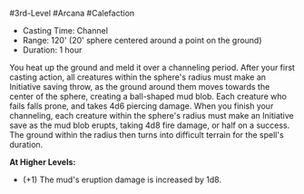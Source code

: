 #3rd-Level #Arcana #Calefaction
 
- Casting Time: Channel
- Range: 120' (20' sphere centered around a point on the ground)
- Duration: 1 hour  

You heat up the ground and meld it over a channeling period. After your first casting action, all creatures within the sphere's radius must make an Initiative saving throw, as the ground around them moves towards the center of the sphere, creating a ball-shaped mud blob. Each creature who fails falls prone, and takes 4d6 piercing damage. When you finish your channeling, each creature within the sphere's radius must make an Initiative save as the mud blob erupts, taking 4d8 fire damage, or half on a success. The ground within the radius then turns into difficult terrain for the spell's duration.
 
**At Higher Levels:** 
* (+1) The mud's eruption damage is increased by 1d8.